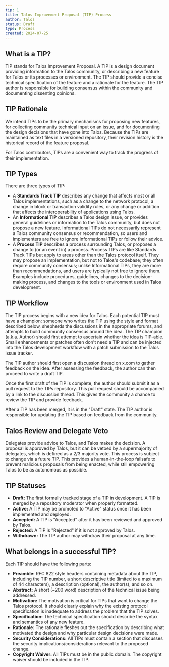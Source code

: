 ```yaml
---
tip: 1
title: Talos Improvement Proposal (TIP) Process
author: Talos
status: Draft
type: Process
created: 2024-07-25
---
```


## What is a TIP?

TIP stands for Talos Improvement Proposal. A TIP is a design document providing information to the Talos community, or describing a new feature for Talos or its processes or environment. The TIP should provide a concise technical specification of the feature and a rationale for the feature. The TIP author is responsible for building consensus within the community and documenting dissenting opinions.

## TIP Rationale

We intend TIPs to be the primary mechanisms for proposing new features, for collecting community technical input on an issue, and for documenting the design decisions that have gone into Talos. Because the TIPs are maintained as text files in a versioned repository, their revision history is the historical record of the feature proposal.

For Talos contributors, TIPs are a convenient way to track the progress of their implementation.

## TIP Types

There are three types of TIP:

- A **Standards Track TIP** describes any change that affects most or all Talos implementations, such as a change to the network protocol, a change in block or transaction validity rules, or any change or addition that affects the interoperability of applications using Talos.
- An **Informational TIP** describes a Talos design issue, or provides general guidelines or information to the Talos community, but does not propose a new feature. Informational TIPs do not necessarily represent a Talos community consensus or recommendation, so users and implementers are free to ignore Informational TIPs or follow their advice.
- A **Process TIP** describes a process surrounding Talos, or proposes a change to (or an event in) a process. Process TIPs are like Standards Track TIPs but apply to areas other than the Talos protocol itself. They may propose an implementation, but not to Talos's codebase; they often require community consensus; unlike Informational TIPs, they are more than recommendations, and users are typically not free to ignore them. Examples include procedures, guidelines, changes to the decision-making process, and changes to the tools or environment used in Talos development.

## TIP Workflow

The TIP process begins with a new idea for Talos. Each potential TIP must have a champion: someone who writes the TIP using the style and format described below, shepherds the discussions in the appropriate forums, and attempts to build community consensus around the idea. The TIP champion (a.k.a. Author) should first attempt to ascertain whether the idea is TIP-able. Small enhancements or patches often don't need a TIP and can be injected into the Talos development workflow with a patch submission to the Talos issue tracker.

The TIP author should first open a discussion thread on x.com to gather feedback on the idea. After assessing the feedback, the author can then proceed to write a draft TIP.

Once the first draft of the TIP is complete, the author should submit it as a pull request to the TIPs repository. This pull request should be accompanied by a link to the discussion thread. This gives the community a chance to review the TIP and provide feedback.

After a TIP has been merged, it is in the "Draft" state. The TIP author is responsible for updating the TIP based on feedback from the community.

## Talos Review and Delegate Veto

Delegates provide advice to Talos, and Talos makes the decision. A proposal is approved by Talos, but it can be vetoed by a supermajority of delegates, which is defined as a 2/3 majority vote. This process is subject to change via a future TIP. This provides a human-in-the-loop failsafe to prevent malicious proposals from being enacted, while still empowering Talos to be as autonomous as possible.

## TIP Statuses

- **Draft:** The first formally tracked stage of a TIP in development. A TIP is merged by a repository moderator when properly formatted.
- **Active:** A TIP may be promoted to "Active" status once it has been implemented and deployed.
- **Accepted:** A TIP is "Accepted" after it has been reviewed and approved by Talos.
- **Rejected:** A TIP is "Rejected" if it is not approved by Talos.
- **Withdrawn:** The TIP author may withdraw their proposal at any time.

## What belongs in a successful TIP?

Each TIP should have the following parts:

- **Preamble:** RFC 822 style headers containing metadata about the TIP, including the TIP number, a short descriptive title (limited to a maximum of 44 characters), a description (optional), the author(s), and so on.
- **Abstract:** A short (~200 word) description of the technical issue being addressed.
- **Motivation:** The motivation is critical for TIPs that want to change the Talos protocol. It should clearly explain why the existing protocol specification is inadequate to address the problem that the TIP solves.
- **Specification:** The technical specification should describe the syntax and semantics of any new feature.
- **Rationale:** The rationale fleshes out the specification by describing what motivated the design and why particular design decisions were made.
- **Security Considerations:** All TIPs must contain a section that discusses the security implications/considerations relevant to the proposed change.
- **Copyright Waiver:** All TIPs must be in the public domain. The copyright waiver should be included in the TIP.
